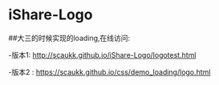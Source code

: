 # iShare-Logo

##大三的时候实现的loading,在线访问:

  -版本1: http://scaukk.github.io/iShare-Logo/logotest.html
  
  -版本2 : https://scaukk.github.io/css/demo_loading/logo.html
